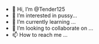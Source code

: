 - 👋 Hi, I’m @Tender125
- 👀 I’m interested in pussy...
- 🌱 I’m currently learning ...
- 💞️ I’m looking to collaborate on ...
- 📫 How to reach me ...

<!---
Tender125/Tender125 is a ✨ special ✨ repository because its `README.md` (this file) appears on your GitHub profile.
You can click the Preview link to take a look at your changes.
--->

